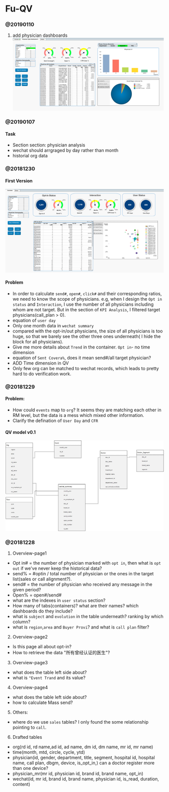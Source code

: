 # Fu-QV
### @20190110
1. add physician dashboards
![img](/imgs/physician.PNG)


### @20190107
#### Task
* Section section: physician analysis
* wechat should arrgraged by day rather than month
* historial org data


### @20181230
#### First Version
![img](/imgs/Capture1.PNG)

#### Problem
* In order to calculate `send#`, `open#`, `click#` and their corresponding ratios, we need to know the scope of physicians. e.g, when I design the `Opt in status` and `Interaction`, I use the number of all physicians including whom are not target. But in the section of `KPI Analysis`, I filtered target physicians(call_plan > 0). 
* equation of `user day`
* Only one month data in `wechat summary`
* compared with the opt-in/out physicians, the size of all physicians is too huge, so that we barely see the other three ones underneath( I hide the block for all physicians).
* Give me more details about `Trend` in the container. `Opt in`- no time dimension
* equation of `Sent Covera%`, does it mean send#/all target physician?
* ADD Time dimension in QV
* Only few org can be matched to wechat records, which leads to pretty hard to do verification work.

### @20181229
#### Problem:
* How could `events` map to `org`? It seems they are matching each other in RM level, but the data is a mess which mixed other information. 
* Clarify the defination of `User Day` and `CFR`


#### QV model v0.1
![img](/imgs/QV_Modelv0.2.jpg)


### @20181228
1. Overview-page1
* Opt in# = the number of physician marked with `opt in`, then what is `opt out` if we've never keep the historical data?
* send% = #optin / total number of physician or the ones in the target list(sales or call alignment?). 
* send# = the number of physician who received any message in the given period?
* Open% = open#/send#
* what are the indexes in `user status` section?
* How many of tabs(containers)? what are their names? which dashboards do they include?
* what is `subject` and `evolution` in the table underneath? ranking by which column?
* what is `region`,`area` and `Buyer Provi`? and what is `call plan` filter?

2. Overview-page2
* Is this page all about opt-in?
* How to retrieve the data "所有曾经认证的医生"?

3. Overview-page3
* what does the table left side about?
* what is `"Event Trand` and its value?

4. Overview-page4
* what does the table left side about?
* how to calculate Mass send? 

5. Others:
* where do we use `sales` tables? I only found the some relationship pointing to `call`. 

6. Drafted tables
* org(rd id, rd name,ad id, ad name, dm id, dm name, mr id, mr name)
* time(month, mtd, circle, cycle, ytd)
* physician(id, gender, department, title, segment, hospital id, hospital name, call plan, dbgm, device, is_opt_in,) can a doctor register more than one device?
* physician_mr(mr id, physician id, brand id, brand name, opt_in)
* wechat(id, mr id, brand id, brand name, physician id, is_read, duration, content) 
  
